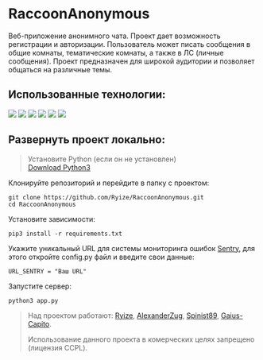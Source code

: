 # RaccoonAnonymous

Веб-приложение анонимного чата. Проект дает возможность регистрации и авторизации. Пользователь может писать сообщения в общие комнаты, тематические комнаты, а также в ЛС (личные сообщения). Проект предназначен для широкой аудитории и позволяет общаться на различные темы.

## Использованные технологии: 


![](https://img.shields.io/badge/Python-3776AB?style=for-the-badge&logo=python&logoColor=white)
![](https://img.shields.io/badge/Flask-000000?style=for-the-badge&logo=flask&logoColor=white)
![](https://img.shields.io/badge/Bootstrap-563D7C?style=for-the-badge&logo=bootstrap&logoColor=white)
![](https://img.shields.io/badge/SQLite-07405E?style=for-the-badge&logo=sqlite&logoColor=white)
![](https://img.shields.io/badge/HTML5-E34F26?style=for-the-badge&logo=html5&logoColor=white)
![](https://img.shields.io/badge/JavaScript-323330?style=for-the-badge&logo=javascript&logoColor=F7DF1E)

## Развернуть проект локально:

> Установите Python (если он не установлен)<br>
> [Download Python3](https://www.python.org/downloads/)

Клонируйте репозиторий и перейдите в папку с проектом:
```
git clone https://github.com/Ryize/RaccoonAnonymous.git
cd RaccoonAnonymous
```

Установите зависимости:
```
pip3 install -r requirements.txt
```

Укажите уникальный URL для системы мониторинга ошибок [Sentry](https://sentry.io), для этого откройте config.py файл и введите свои данные:
```
URL_SENTRY = "Ваш URL"
```

Запустите сервер:
```
python3 app.py
```
> Над проектом работают: [Ryize](https://github.com/Ryize), [AlexanderZug](https://github.com/AlexanderZug), [Spinist89](https://github.com/Spinist89), [Gaius-Capito](https://github.com/Gaius-Capito).
> 
> Использование данного проекта в комерческих целях запрещено (лицензия CCPL).
